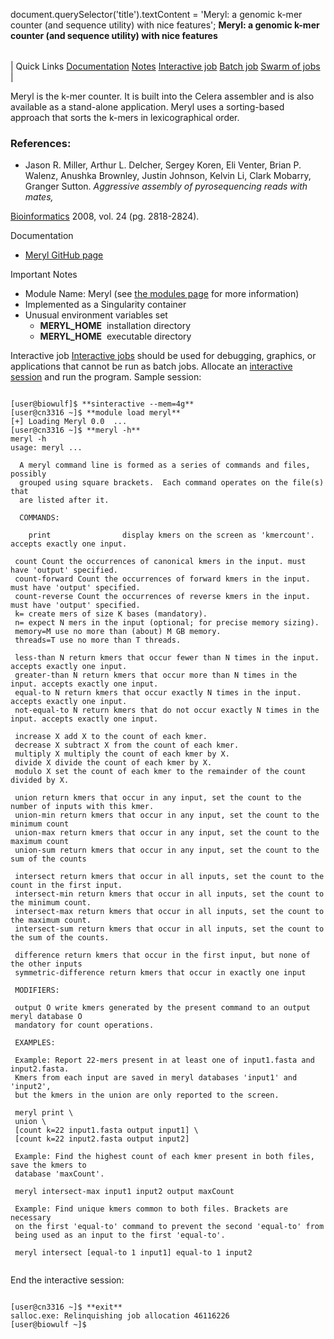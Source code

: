 

document.querySelector('title').textContent = 'Meryl: a genomic k-mer counter (and sequence utility) with nice features';
**Meryl: a genomic k-mer counter (and sequence utility) with nice features**


|  |
| --- |
| 
Quick Links
[Documentation](#doc)
[Notes](#notes)
[Interactive job](#int) 
[Batch job](#sbatch) 
[Swarm of jobs](#swarm) 
 |



Meryl is the k-mer counter. It is built into the Celera assembler 
and is also available as a stand-alone application. 
Meryl uses a sorting-based approach that sorts the k-mers in lexicographical order. 



### References:


* Jason R. Miller, Arthur L. Delcher, Sergey Koren, Eli Venter, Brian P. Walenz, Anushka Brownley, Justin Johnson, Kelvin Li, Clark Mobarry, Granger Sutton.
*Aggressive assembly of pyrosequencing reads with mates,*   

[Bioinformatics](https://academic.oup.com/bioinformatics/article/24/24/2818/197033) 2008, vol. 24 (pg. 2818-2824).


Documentation
* [Meryl GitHub page](https://github.com/marbl/meryl)


Important Notes
* Module Name: Meryl (see [the modules page](https://hpc.nih.gov/apps/modules.html) for more information)
* Implemented as a Singularity container
* Unusual environment variables set
	+ **MERYL\_HOME**  installation directory
	+ **MERYL\_HOME**  executable directory



Interactive job
[Interactive jobs](/docs/userguide.html#int) should be used for debugging, graphics, or applications that cannot be run as batch jobs.
Allocate an [interactive session](/docs/userguide.html#int) and run the program. Sample session:



```

[user@biowulf]$ **sinteractive --mem=4g**
[user@cn3316 ~]$ **module load meryl**
[+] Loading Meryl 0.0  ...
[user@cn3316 ~]$ **meryl -h**
meryl -h
usage: meryl ...

  A meryl command line is formed as a series of commands and files, possibly
  grouped using square brackets.  Each command operates on the file(s) that
  are listed after it.

  COMMANDS:

    print                display kmers on the screen as 'kmercount'. accepts exactly one input.

 count Count the occurrences of canonical kmers in the input. must have 'output' specified.
 count-forward Count the occurrences of forward kmers in the input. must have 'output' specified.
 count-reverse Count the occurrences of reverse kmers in the input. must have 'output' specified.
 k= create mers of size K bases (mandatory).
 n= expect N mers in the input (optional; for precise memory sizing).
 memory=M use no more than (about) M GB memory.
 threads=T use no more than T threads.

 less-than N return kmers that occur fewer than N times in the input. accepts exactly one input.
 greater-than N return kmers that occur more than N times in the input. accepts exactly one input.
 equal-to N return kmers that occur exactly N times in the input. accepts exactly one input.
 not-equal-to N return kmers that do not occur exactly N times in the input. accepts exactly one input.

 increase X add X to the count of each kmer.
 decrease X subtract X from the count of each kmer.
 multiply X multiply the count of each kmer by X.
 divide X divide the count of each kmer by X.
 modulo X set the count of each kmer to the remainder of the count divided by X.

 union return kmers that occur in any input, set the count to the number of inputs with this kmer.
 union-min return kmers that occur in any input, set the count to the minimum count
 union-max return kmers that occur in any input, set the count to the maximum count
 union-sum return kmers that occur in any input, set the count to the sum of the counts

 intersect return kmers that occur in all inputs, set the count to the count in the first input.
 intersect-min return kmers that occur in all inputs, set the count to the minimum count.
 intersect-max return kmers that occur in all inputs, set the count to the maximum count.
 intersect-sum return kmers that occur in all inputs, set the count to the sum of the counts.

 difference return kmers that occur in the first input, but none of the other inputs
 symmetric-difference return kmers that occur in exactly one input

 MODIFIERS:

 output O write kmers generated by the present command to an output meryl database O
 mandatory for count operations.

 EXAMPLES:

 Example: Report 22-mers present in at least one of input1.fasta and input2.fasta.
 Kmers from each input are saved in meryl databases 'input1' and 'input2',
 but the kmers in the union are only reported to the screen.

 meryl print \
 union \
 [count k=22 input1.fasta output input1] \
 [count k=22 input2.fasta output input2]

 Example: Find the highest count of each kmer present in both files, save the kmers to
 database 'maxCount'.

 meryl intersect-max input1 input2 output maxCount

 Example: Find unique kmers common to both files. Brackets are necessary
 on the first 'equal-to' command to prevent the second 'equal-to' from
 being used as an input to the first 'equal-to'.

 meryl intersect [equal-to 1 input1] equal-to 1 input2


```

End the interactive session:

```

[user@cn3316 ~]$ **exit**
salloc.exe: Relinquishing job allocation 46116226
[user@biowulf ~]$

```





